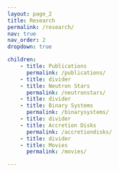 ```yaml
---
layout: page_2
title: Research
permalink: /research/
nav: true
nav_order: 2
dropdown: true

children:
    - title: Publications
      permalink: /publications/
    - title: divider
    - title: Neutron Stars
      permalink: /neutronstars/
    - title: divider
    - title: Binary Systems
      permalink: /binarysystems/
    - title: divider
    - title: Accretion Disks
      permalink: /accretiondisks/
    - title: divider
    - title: Movies
      permalink: /movies/

---
```



